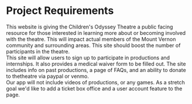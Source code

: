 # Project Requirements

This website is giving the Children's Odyssey Theatre a public facing resource for those interested in learning more about or becoming involved with the theatre.  This will impact actual members of the Mount Vernon community and surrounding areas.  This site should boost the number of participants in the theatre.  
This site will allow users to sign up to participate in productions and internships.  It also provides a medical waiver form to be filled out.  The site includes info on past productions, a page of FAQs, and an ability to donate to thetheatre via paypal or venmo.  
Our app will not include videos of productions, or any games.
As a stretch goal we'd like to add a ticket box office and a user account feature to the page.